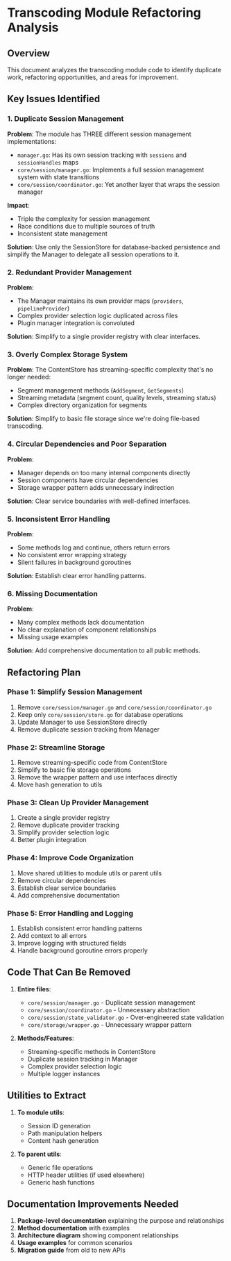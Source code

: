# Transcoding Module Refactoring Analysis

## Overview
This document analyzes the transcoding module code to identify duplicate work, refactoring opportunities, and areas for improvement.

## Key Issues Identified

### 1. Duplicate Session Management

**Problem**: The module has THREE different session management implementations:
- `manager.go`: Has its own session tracking with `sessions` and `sessionHandles` maps
- `core/session/manager.go`: Implements a full session management system with state transitions
- `core/session/coordinator.go`: Yet another layer that wraps the session manager

**Impact**: 
- Triple the complexity for session management
- Race conditions due to multiple sources of truth
- Inconsistent state management

**Solution**: Use only the SessionStore for database-backed persistence and simplify the Manager to delegate all session operations to it.

### 2. Redundant Provider Management

**Problem**: 
- The Manager maintains its own provider maps (`providers`, `pipelineProvider`)
- Complex provider selection logic duplicated across files
- Plugin manager integration is convoluted

**Solution**: Simplify to a single provider registry with clear interfaces.

### 3. Overly Complex Storage System

**Problem**: The ContentStore has streaming-specific complexity that's no longer needed:
- Segment management methods (`AddSegment`, `GetSegments`)
- Streaming metadata (segment count, quality levels, streaming status)
- Complex directory organization for segments

**Solution**: Simplify to basic file storage since we're doing file-based transcoding.

### 4. Circular Dependencies and Poor Separation

**Problem**:
- Manager depends on too many internal components directly
- Session components have circular dependencies
- Storage wrapper pattern adds unnecessary indirection

**Solution**: Clear service boundaries with well-defined interfaces.

### 5. Inconsistent Error Handling

**Problem**: 
- Some methods log and continue, others return errors
- No consistent error wrapping strategy
- Silent failures in background goroutines

**Solution**: Establish clear error handling patterns.

### 6. Missing Documentation

**Problem**:
- Many complex methods lack documentation
- No clear explanation of component relationships
- Missing usage examples

**Solution**: Add comprehensive documentation to all public methods.

## Refactoring Plan

### Phase 1: Simplify Session Management
1. Remove `core/session/manager.go` and `core/session/coordinator.go`
2. Keep only `core/session/store.go` for database operations
3. Update Manager to use SessionStore directly
4. Remove duplicate session tracking from Manager

### Phase 2: Streamline Storage
1. Remove streaming-specific code from ContentStore
2. Simplify to basic file storage operations
3. Remove the wrapper pattern and use interfaces directly
4. Move hash generation to utils

### Phase 3: Clean Up Provider Management
1. Create a single provider registry
2. Remove duplicate provider tracking
3. Simplify provider selection logic
4. Better plugin integration

### Phase 4: Improve Code Organization
1. Move shared utilities to module utils or parent utils
2. Remove circular dependencies
3. Establish clear service boundaries
4. Add comprehensive documentation

### Phase 5: Error Handling and Logging
1. Establish consistent error handling patterns
2. Add context to all errors
3. Improve logging with structured fields
4. Handle background goroutine errors properly

## Code That Can Be Removed

1. **Entire files**:
   - `core/session/manager.go` - Duplicate session management
   - `core/session/coordinator.go` - Unnecessary abstraction
   - `core/session/state_validator.go` - Over-engineered state validation
   - `core/storage/wrapper.go` - Unnecessary wrapper pattern

2. **Methods/Features**:
   - Streaming-specific methods in ContentStore
   - Duplicate session tracking in Manager
   - Complex provider selection logic
   - Multiple logger instances

## Utilities to Extract

1. **To module utils**:
   - Session ID generation
   - Path manipulation helpers
   - Content hash generation

2. **To parent utils**:
   - Generic file operations
   - HTTP header utilities (if used elsewhere)
   - Generic hash functions

## Documentation Improvements Needed

1. **Package-level documentation** explaining the purpose and relationships
2. **Method documentation** with examples
3. **Architecture diagram** showing component relationships
4. **Usage examples** for common scenarios
5. **Migration guide** from old to new APIs